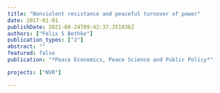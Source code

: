 ```yaml
---
title: "Nonviolent resistance and peaceful turnover of power"
date: 2017-01-01
publishDate: 2021-08-24T09:42:37.351836Z
authors: ["Felix S Bethke"]
publication_types: ["2"]
abstract: ""
featured: false
publication: "*Peace Economics, Peace Science and Public Policy*"

projects: ["NVR"]

---
```


